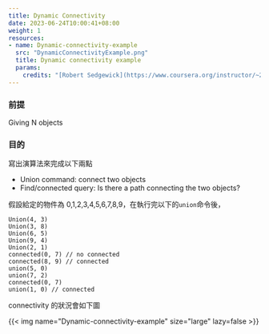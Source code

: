 ```yaml
---
title: Dynamic Connectivity
date: 2023-06-24T10:00:41+08:00
weight: 1
resources:
- name: Dynamic-connectivity-example
  src: "DynamicConnectivityExample.png"
  title: Dynamic connectivity example
  params:
    credits: "[Robert Sedgewick](https://www.coursera.org/instructor/~250165) | [KEVIN WAYNE](https://www.coursera.org/instructor/~246867) on [Algorithms](https://d3c33hcgiwev3.cloudfront.net/_b65e7611894ba175de27bd14793f894a_15UnionFind.pdf?Expires=1687737600&Signature=ibQ5L3KCmNZqZ0-6PS6EQ9GitVnR6V9~lSEmgU4Tku2ayd7mCBMo4yUKPTRtcl6bAH5OmB0H6KPcIWUrObqS8AqvErqcO9wjEuZZ3dpdP0neG9qBKvk9nqShhAna6H4iSx34KPv0J6iKu-ZdDUwxFo9ve1RbGCriRekIchJHSMw_&Key-Pair-Id=APKAJLTNE6QMUY6HBC5A)"
---
```


### 前提

Giving N objects

### 目的

寫出演算法來完成以下兩點

- Union command: connect two objects
- Find/connected query: Is there a path connecting the two objects?

假設給定的物件為 0,1,2,3,4,5,6,7,8,9，在執行完以下的`union`命令後，

```
Union(4, 3)
Union(3, 8)
Union(6, 5)
Union(9, 4)
Union(2, 1)
connected(0, 7) // no connected
connected(8, 9) // connected
union(5, 0)
union(7, 2)
connected(0, 7)
union(1, 0) // connected
```
connectivity 的狀況會如下圖

{{< img name="Dynamic-connectivity-example" size="large" lazy=false >}}

